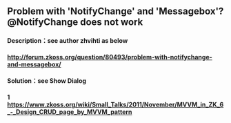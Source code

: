 Problem with 'NotifyChange' and 'Messagebox'?@NotifyChange does not work
-------------------------------------------------------------------------
#### Description：see author zhvihti as below
#### http://forum.zkoss.org/question/80493/problem-with-notifychange-and-messagebox/
#### Solution：see Show Dialog 
#### 1 https://www.zkoss.org/wiki/Small_Talks/2011/November/MVVM_in_ZK_6_-_Design_CRUD_page_by_MVVM_pattern
